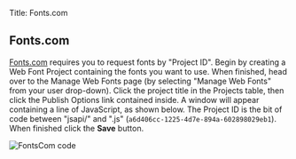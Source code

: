 Title: Fonts.com

## Fonts.com

[Fonts.com](http://fonts.com/) requires you to request fonts by "Project ID". Begin by creating a Web Font Project containing the fonts you want to use. When finished, head over to the Manage Web Fonts page (by selecting "Manage Web Fonts" from your user drop-down). Click the project title in the Projects table, then click the Publish Options link contained inside. A window will appear containing a line of JavaScript, as shown below. The Project ID is the bit of code between "jsapi/" and ".js" (`a6d406cc-1225-4d7e-894a-602898029eb1`). When finished click the **Save** button.

![FontsCom code](http://assets.koken.me/help/fontscom-two.png)